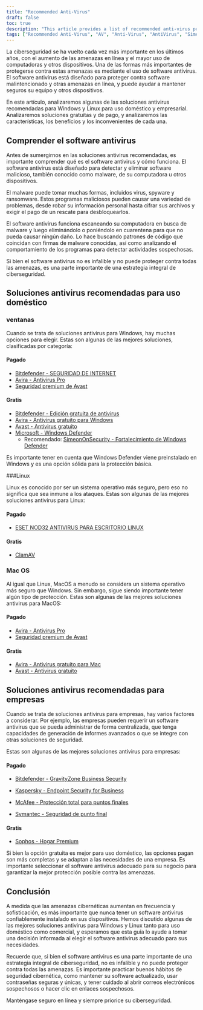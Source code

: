 ```yaml
---
title: "Recommended Anti-Virus"
draft: false
toc: true
description: "This article provides a list of recommended anti-virus products for home and business use, as ranked by SimeonOnSecurity. The rankings are based on professional opinion and testing against malicious samples, and only cover anti-virus capabilities, detection, user experience, and performance. Windows users can choose from both paid and free options, while Linux and MacOS users have limited options, with paid options only available for Linux. Note that AV is not required on Linux or MacOS and using any VPN or password manager provided with the AV suite is not recommended. The article also provides recommendations for VPN providers. Business use recommendations are currently being worked on."
tags: ["Recommended Anti-Virus", "AV", "Anti-Virus", "AntiVirus", "SimeonOnSecurity's recommended Anti-Virus Products", "VirusTotal", "AV capabilities", "detection", "user experience", "performance", "Linux", "MacOS", "VPN", "password manager", "VPNS", "Home Use", "Windows", "Paid", "Bitdefender - INTERNET SECURITY", "Avira - Antivirus Pro", "Avast Premium Security", "Free", "Bitdefender - Antivirus Free Edition", "Avira - Free Antivirus for Windows", "Avast - Free Antivirus", "Microsoft - Windows Defender", "Windows Defender Hardening", "Linux", "ESET NOD32 ANTIVIRUS FOR LINUX DESKTOP", "ClamAV", "MacOS", "Business Use"]
---
```


La ciberseguridad se ha vuelto cada vez más importante en los últimos años, con el aumento de las amenazas en línea y el mayor uso de computadoras y otros dispositivos. Una de las formas más importantes de protegerse contra estas amenazas es mediante el uso de software antivirus. El software antivirus está diseñado para proteger contra software malintencionado y otras amenazas en línea, y puede ayudar a mantener seguros su equipo y otros dispositivos.  En este artículo, analizaremos algunas de las soluciones antivirus recomendadas para Windows y Linux para uso doméstico y empresarial. Analizaremos soluciones gratuitas y de pago, y analizaremos las características, los beneficios y los inconvenientes de cada una.  ## Comprender el software antivirus  Antes de sumergirnos en las soluciones antivirus recomendadas, es importante comprender qué es el software antivirus y cómo funciona. El software antivirus está diseñado para detectar y eliminar software malicioso, también conocido como malware, de su computadora u otros dispositivos.  El malware puede tomar muchas formas, incluidos virus, spyware y ransomware. Estos programas maliciosos pueden causar una variedad de problemas, desde robar su información personal hasta cifrar sus archivos y exigir el pago de un rescate para desbloquearlos.  El software antivirus funciona escaneando su computadora en busca de malware y luego eliminándolo o poniéndolo en cuarentena para que no pueda causar ningún daño. Lo hace buscando patrones de código que coincidan con firmas de malware conocidas, así como analizando el comportamiento de los programas para detectar actividades sospechosas.  Si bien el software antivirus no es infalible y no puede proteger contra todas las amenazas, es una parte importante de una estrategia integral de ciberseguridad.  ## Soluciones antivirus recomendadas para uso doméstico  ### ventanas  Cuando se trata de soluciones antivirus para Windows, hay muchas opciones para elegir. Estas son algunas de las mejores soluciones, clasificadas por categoría:  #### Pagado  - [Bitdefender - SEGURIDAD DE INTERNET](https://amzn.to/3nfig7d) - [Avira - Antivirus Pro](https://www.avira.com/en/antivirus-pro) - [Seguridad premium de Avast](https://amzn.to/2MA7jR2)  #### Gratis  - [Bitdefender - Edición gratuita de antivirus](https://www.bitdefender.com/solutions/free.html) - [Avira - Antivirus gratuito para Windows](https://www.avira.com/es/free-antivirus-windows) - [Avast - Antivirus gratuito](https://www.avast.com/es-es/index) - [Microsoft - Windows Defender](https://www.microsoft.com/en-us/windows/comprehensive-security)   - Recomendado: [SimeonOnSecurity - Fortalecimiento de Windows Defender](https://github.com/simeononsecurity/Windows-Defender-Hardening)   Es importante tener en cuenta que Windows Defender viene preinstalado en Windows y es una opción sólida para la protección básica.  ###Linux  Linux es conocido por ser un sistema operativo más seguro, pero eso no significa que sea inmune a los ataques. Estas son algunas de las mejores soluciones antivirus para Linux:  #### Pagado  - [ESET NOD32 ANTIVIRUS PARA ESCRITORIO LINUX](https://www.eset.com/int/home/antivirus-linux)  #### Gratis  - [ClamAV](https://www.clamav.net/)  ### Mac OS  Al igual que Linux, MacOS a menudo se considera un sistema operativo más seguro que Windows. Sin embargo, sigue siendo importante tener algún tipo de protección. Estas son algunas de las mejores soluciones antivirus para MacOS:  #### Pagado  - [Avira - Antivirus Pro](https://www.avira.com/en/antivirus-pro) - [Seguridad premium de Avast](https://amzn.to/2MA7jR2)  #### Gratis  - [Avira - Antivirus gratuito para Mac](https://www.avira.com/es/free-antivirus-mac) - [Avast - Antivirus gratuito](https://www.avast.com/es-es/index)  ## Soluciones antivirus recomendadas para empresas  Cuando se trata de soluciones antivirus para empresas, hay varios factores a considerar. Por ejemplo, las empresas pueden requerir un software antivirus que se pueda administrar de forma centralizada, que tenga capacidades de generación de informes avanzados o que se integre con otras soluciones de seguridad.  Estas son algunas de las mejores soluciones antivirus para empresas:  #### Pagado  - [Bitdefender - GravityZone Business Security](https://www.bitdefender.com/business/)  - [Kaspersky - Endpoint Security for Business](https://www.kaspersky.com/small-to-medium-business-security/endpoint-security)  - [McAfee - Protección total para puntos finales](https://www.mcafee.com/enterprise/en-us/products/total-protection-for-endpoint.html)  - [Symantec - Seguridad de punto final](https://www.symantec.com/products/endpoint-security)  #### Gratis  - [Sophos - Hogar Premium](https://home.sophos.com/)  Si bien la opción gratuita es mejor para uso doméstico, las opciones pagan son más completas y se adaptan a las necesidades de una empresa. Es importante seleccionar el software antivirus adecuado para su negocio para garantizar la mejor protección posible contra las amenazas.  ## Conclusión  A medida que las amenazas cibernéticas aumentan en frecuencia y sofisticación, es más importante que nunca tener un software antivirus confiablemente instalado en sus dispositivos. Hemos discutido algunas de las mejores soluciones antivirus para Windows y Linux tanto para uso doméstico como comercial, y esperamos que esta guía lo ayude a tomar una decisión informada al elegir el software antivirus adecuado para sus necesidades.  Recuerde que, si bien el software antivirus es una parte importante de una estrategia integral de ciberseguridad, no es infalible y no puede proteger contra todas las amenazas. Es importante practicar buenos hábitos de seguridad cibernética, como mantener su software actualizado, usar contraseñas seguras y únicas, y tener cuidado al abrir correos electrónicos sospechosos o hacer clic en enlaces sospechosos.  Manténgase seguro en línea y siempre priorice su ciberseguridad. 